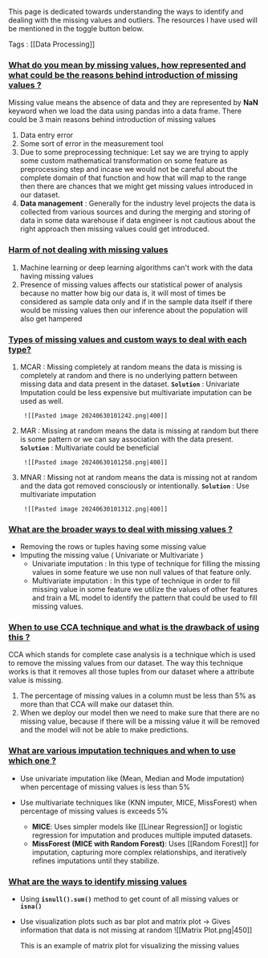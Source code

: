 This page is dedicated towards understanding the ways to identify and dealing with the missing values and outliers. The resources I have used will be mentioned in the toggle button below.

Tags : [[Data Processing]]


### [What do you mean by missing values, how represented and what could be the reasons behind introduction of missing values ?](#) 

Missing value means the absence of data and they are represented by **NaN** keyword when we load the data using pandas into a data frame. There could be 3 main reasons behind introduction of missing values

1. Data entry error
2. Some sort of error in the measurement tool
3. Due to some preprocessing technique: Let say we are trying to apply some custom mathematical transformation on some feature as preprocessing step and incase we would not be careful about the complete domain of that function and how that will map to the range then there are chances that we might get missing values introduced in our dataset.
4. **Data management** : Generally for the industry level projects the data is collected from various sources and during the merging and storing of data in some data warehouse if data engineer is not cautious about the right approach then missing values could get introduced.


### [Harm of not dealing with missing values](#)

1. Machine learning or deep learning algorithms can't work with the data having missing values
2. Presence of missing values affects our statistical power of analysis because no matter how big our data is, it will most of times be considered as sample data only and if in the sample data itself if there would be missing values then our inference about the population will also get hampered
### [Types of missing values and custom ways to deal with each type?](#) 

1. MCAR : Missing completely at random means the data is missing is completely at random and there is no underlying pattern between missing data and data present in the dataset. **`Solution`** : Univariate Imputation could be less expensive but multivariate imputation can be used as well.

		![[Pasted image 20240630101242.png|400]]

2. MAR : Missing at random means the data is missing at random but there is some pattern or we can say association with the data present. **`Solution`** : Multivariate could be beneficial

		![[Pasted image 20240630101258.png|400]]

3. MNAR : Missing not at  random means the data is missing not at random and the data got removed consciously or intentionally. **`Solution`** : Use multivariate imputation 

		![[Pasted image 20240630101312.png|400]]

### [What are the broader ways to deal with missing values ?](#) 

- Removing the rows or tuples having some missing value
- Imputing the missing value ( Univariate or Multivariate )
	- Univariate imputation : In this type of technique for filling the missing values in some feature we use non null values of that feature only.
	- Multivariate imputation : In this type of technique in order to fill missing value in some feature we utilize the values of other features and train a ML model to identify the pattern that could be used to fill missing values.
### [When to use CCA technique and what is the drawback of using this ?](#) 

CCA which stands for complete case analysis is a technique which is used to remove the missing values from our dataset. The way this technique works is that it removes all those tuples from our dataset where a attribute value is missing.

1. The percentage of missing values in a column must be less than 5% as more than that CCA will make our dataset thin.
2. When we deploy our model then we need to make sure that there are no missing value, because if there will be a missing value it will be removed and the model will not be able to make predictions.

### [What are various imputation techniques and when to use which one ?](#) 

- Use univariate imputation like (Mean, Median and Mode imputation) when percentage of missing values is less than 5%

- Use multivariate techniques like (KNN imputer, MICE, MissForest)  when percentage of missing values is exceeds 5%
	- **MICE**: Uses simpler models like [[Linear Regression]] or logistic regression for imputation and produces multiple imputed datasets.
	- **MissForest (MICE with Random Forest)**: Uses [[Random Forest]] for imputation, capturing more complex relationships, and iteratively refines imputations until they stabilize.


### [What are the ways to identify missing values](#)

- Using **`isnull().sum()`** method to get count of all missing values or **`isna()`**
- Use visualization plots such as bar plot and matrix plot → Gives information that data is not missing at random
    ![[Matrix Plot.png|450]]
    
    This is an example of matrix plot for visualizing the missing values
